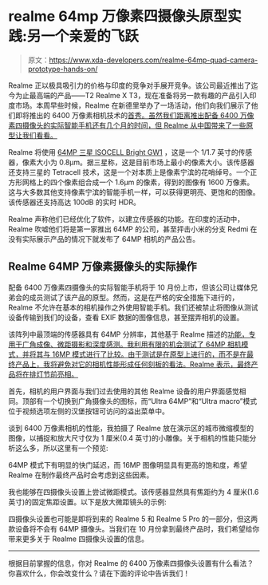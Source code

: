 # realme 64mp 万像素四摄像头原型实践:另一个亲爱的飞跃

> 原文：<https://www.xda-developers.com/realme-64mp-quad-camera-prototype-hands-on/>

Realme 正以极具吸引力的价格与印度的竞争对手展开竞争。该公司最近推出了迄今为止最高端的产品——T2 Realme X T3，现在准备将另一款有趣的产品引入印度市场。本周早些时候，Realme 在新德里举办了一场活动，他们向我们展示了他们即将推出的 6400 万像素相机技术的[首秀。虽然我们距离推出配备 6400 万像素四摄像头的实际智能手机还有几个月的时间，但 Realme 从中国带来了一些原型让我们看看。](https://www.xda-developers.com/realme-64mp-quad-camera-india/)

Realme 将使用 [64MP 三星 ISOCELL Bright GW1](https://www.xda-developers.com/samsung-64mp-isocell-sensor-smartphones/) ，这是一个 1/1.7 英寸的传感器，像素大小为 0.8μm。据三星称，这是目前市场上最小的像素大小。该传感器还支持三星的 Tetracell 技术，这是一个对本质上是像素宁滨的花哨绰号。一个正方形网格上的四个像素组合成一个 1.6μm 的像素，得到的图像有 1600 万像素。这与大多数其他支持像素宁滨的智能手机一样，可以获得更明亮、更饱和的图像。该传感器还支持高达 100dB 的实时 HDR。

Realme 声称他们已经优化了软件，以建立传感器的功能。在印度的活动中，Realme 吹嘘他们将是第一家推出 64MP 的公司，甚至抨击小米的分支 Redmi 在没有实际展示产品的情况下就发布了 64MP 相机的产品公告。

## Realme 64MP 万像素摄像头的实际操作

配备 6400 万像素四摄像头的实际智能手机将于 10 月份上市，但该公司让媒体兄弟会的成员测试了该产品的原型。然而，这是在严格的安全措施下进行的，Realme 不允许在基本的相机操作之外使用智能手机。我们还被禁止将图像从测试设备传输到我们的设备，查看 EXIF 数据的图像信息，甚至摆弄相机的设置。

该阵列中最顶端的传感器具有 64MP 分辨率，其他基于 Realme 描述的[功能，专用于广角成像、微距摄影和深度感测。我利用有限的机会测试了 64MP 相机模式，并将其与 16MP 模式进行了比较。由于测试是在原型上进行的，而不是在最终产品上，我将避免对它的相机性能形成任何刻板的看法。Realme 表示，最终产品将在排灯节前亮相。](https://twitter.com/realmemobiles/status/1159085019677245440)

首先，相机的用户界面与我们过去使用的其他 Realme 设备的用户界面感觉相同。顶部有一个切换到广角摄像头的图标，而“Ultra 64MP”和“Ultra macro”模式位于视频选项左侧的汉堡按钮可访问的溢出菜单中。

谈到 6400 万像素相机的性能，我拍摄了 Realme 放在演示区的城市微缩模型的图像，以捕捉和放大尺寸仅为 1 厘米(0.4 英寸)的小雕像。关于相机的性能只能分析这么多，所以这里有一个预览:

64MP 模式下有明显的快门延迟，而 16MP 图像明显具有更高的饱和度，希望 Realme 在制作最终产品时会考虑到这些因素。

我也能够在四摄像头设置上尝试微距模式。该传感器显然具有焦距约为 4 厘米(1.6 英寸)的固定焦距设置。以下是放大微距镜头的示例:

四摄像头设置也可能是即将到来的 Realme 5 和 Realme 5 Pro 的一部分，但这两款设备将不会有 64MP 摄像头。当我们在 10 月份拿到最终产品时，我们希望给你带来更多关于 Realme 四摄像头设置的信息。

* * *

根据目前掌握的信息，你对 Realme 的 6400 万像素四摄像头设置有什么看法？你喜欢什么，你会改变什么？请在下面的评论中告诉我们！